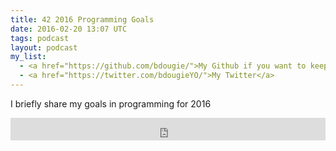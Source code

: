 ```yaml
---
title: 42 2016 Programming Goals
date: 2016-02-20 13:07 UTC
tags: podcast
layout: podcast
my_list: 
  - <a href="https://github.com/bdougie/">My Github if you want to keep up</a>
  - <a href="https://twitter.com/bdougieYO/">My Twitter</a>
---
```


I briefly share my goals in programming for 2016

<iframe frameborder='0' height='36px' scrolling='no' seamless src='https://simplecast.com/e/27355?style=light' width='100%'></iframe>
